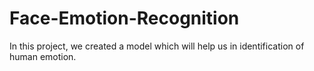 # Face-Emotion-Recognition
In this project, we created a model which will help us in identification of human emotion.

